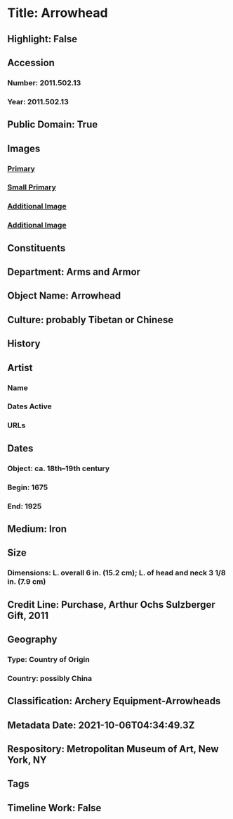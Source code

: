 # Title: Arrowhead
## Highlight: False
## Accession
### Number: 2011.502.13
### Year: 2011.502.13
## Public Domain: True
## Images
### [Primary](https://images.metmuseum.org/CRDImages/aa/original/LC-2011_502_13-001.jpg)
### [Small Primary](https://images.metmuseum.org/CRDImages/aa/web-large/LC-2011_502_13-001.jpg)
### [Additional Image](https://images.metmuseum.org/CRDImages/aa/original/LC-2011_502_13-002.jpg)
### [Additional Image](https://images.metmuseum.org/CRDImages/aa/original/DP286153.jpg)
## Constituents
## Department: Arms and Armor
## Object Name: Arrowhead
## Culture: probably Tibetan or Chinese
## History
## Artist
### Name
### Dates Active
### URLs
## Dates
### Object: ca. 18th–19th century
### Begin: 1675
### End: 1925
## Medium: Iron
## Size
### Dimensions: L. overall 6 in. (15.2 cm); L. of head and neck 3 1/8 in. (7.9 cm)
## Credit Line: Purchase, Arthur Ochs Sulzberger Gift, 2011
## Geography
### Type: Country of Origin
### Country: possibly China
## Classification: Archery Equipment-Arrowheads
## Metadata Date: 2021-10-06T04:34:49.3Z
## Respository: Metropolitan Museum of Art, New York, NY
## Tags
## Timeline Work: False